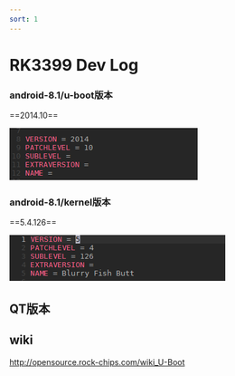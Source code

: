```yaml
---
sort: 1
---
```


# RK3399 Dev Log



### android-8.1/u-boot版本

==2014.10==

![image-20220704230609131](README.assets/image-20220704230609131.png)



### android-8.1/kernel版本

==5.4.126==

![image-20220704230746830](README.assets/image-20220704230746830.png)

## QT版本



## wiki

http://opensource.rock-chips.com/wiki_U-Boot
